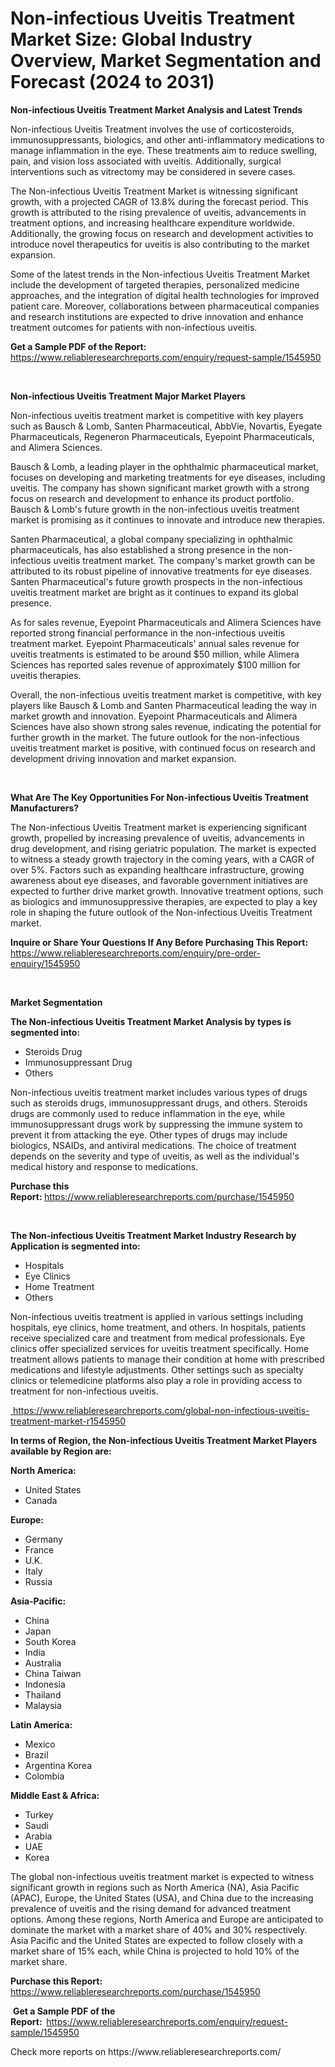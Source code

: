 <p><h1>Non-infectious Uveitis Treatment Market Size: Global Industry Overview, Market Segmentation and Forecast (2024 to 2031)</h1></p><p><strong>Non-infectious Uveitis Treatment Market Analysis and Latest Trends</strong></p>
<p><p>Non-infectious Uveitis Treatment involves the use of corticosteroids, immunosuppressants, biologics, and other anti-inflammatory medications to manage inflammation in the eye. These treatments aim to reduce swelling, pain, and vision loss associated with uveitis. Additionally, surgical interventions such as vitrectomy may be considered in severe cases.</p><p>The Non-infectious Uveitis Treatment Market is witnessing significant growth, with a projected CAGR of 13.8% during the forecast period. This growth is attributed to the rising prevalence of uveitis, advancements in treatment options, and increasing healthcare expenditure worldwide. Additionally, the growing focus on research and development activities to introduce novel therapeutics for uveitis is also contributing to the market expansion.</p><p>Some of the latest trends in the Non-infectious Uveitis Treatment Market include the development of targeted therapies, personalized medicine approaches, and the integration of digital health technologies for improved patient care. Moreover, collaborations between pharmaceutical companies and research institutions are expected to drive innovation and enhance treatment outcomes for patients with non-infectious uveitis.</p></p>
<p><strong>Get a Sample PDF of the Report:&nbsp;</strong> <a href="https://www.reliableresearchreports.com/enquiry/request-sample/1545950">https://www.reliableresearchreports.com/enquiry/request-sample/1545950</a></p>
<p>&nbsp;</p>
<p><strong>Non-infectious Uveitis Treatment Major Market Players</strong></p>
<p><p>Non-infectious uveitis treatment market is competitive with key players such as Bausch & Lomb, Santen Pharmaceutical, AbbVie, Novartis, Eyegate Pharmaceuticals, Regeneron Pharmaceuticals, Eyepoint Pharmaceuticals, and Alimera Sciences. </p><p>Bausch & Lomb, a leading player in the ophthalmic pharmaceutical market, focuses on developing and marketing treatments for eye diseases, including uveitis. The company has shown significant market growth with a strong focus on research and development to enhance its product portfolio. Bausch & Lomb's future growth in the non-infectious uveitis treatment market is promising as it continues to innovate and introduce new therapies.</p><p>Santen Pharmaceutical, a global company specializing in ophthalmic pharmaceuticals, has also established a strong presence in the non-infectious uveitis treatment market. The company's market growth can be attributed to its robust pipeline of innovative treatments for eye diseases. Santen Pharmaceutical's future growth prospects in the non-infectious uveitis treatment market are bright as it continues to expand its global presence.</p><p>As for sales revenue, Eyepoint Pharmaceuticals and Alimera Sciences have reported strong financial performance in the non-infectious uveitis treatment market. Eyepoint Pharmaceuticals' annual sales revenue for uveitis treatments is estimated to be around $50 million, while Alimera Sciences has reported sales revenue of approximately $100 million for uveitis therapies.</p><p>Overall, the non-infectious uveitis treatment market is competitive, with key players like Bausch & Lomb and Santen Pharmaceutical leading the way in market growth and innovation. Eyepoint Pharmaceuticals and Alimera Sciences have also shown strong sales revenue, indicating the potential for further growth in the market. The future outlook for the non-infectious uveitis treatment market is positive, with continued focus on research and development driving innovation and market expansion.</p></p>
<p>&nbsp;</p>
<p><strong>What Are The Key Opportunities For Non-infectious Uveitis Treatment Manufacturers?</strong></p>
<p><p>The Non-infectious Uveitis Treatment market is experiencing significant growth, propelled by increasing prevalence of uveitis, advancements in drug development, and rising geriatric population. The market is expected to witness a steady growth trajectory in the coming years, with a CAGR of over 5%. Factors such as expanding healthcare infrastructure, growing awareness about eye diseases, and favorable government initiatives are expected to further drive market growth. Innovative treatment options, such as biologics and immunosuppressive therapies, are expected to play a key role in shaping the future outlook of the Non-infectious Uveitis Treatment market.</p></p>
<p><strong>Inquire or Share Your Questions If Any Before Purchasing This Report:</strong> <a href="https://www.reliableresearchreports.com/enquiry/pre-order-enquiry/1545950">https://www.reliableresearchreports.com/enquiry/pre-order-enquiry/1545950</a></p>
<p>&nbsp;</p>
<p><strong>Market Segmentation</strong></p>
<p><strong>The Non-infectious Uveitis Treatment Market Analysis by types is segmented into:</strong></p>
<p><ul><li>Steroids Drug</li><li>Immunosuppressant Drug</li><li>Others</li></ul></p>
<p><p>Non-infectious uveitis treatment market includes various types of drugs such as steroids drugs, immunosuppressant drugs, and others. Steroids drugs are commonly used to reduce inflammation in the eye, while immunosuppressant drugs work by suppressing the immune system to prevent it from attacking the eye. Other types of drugs may include biologics, NSAIDs, and antiviral medications. The choice of treatment depends on the severity and type of uveitis, as well as the individual's medical history and response to medications.</p></p>
<p><strong>Purchase this Report:&nbsp;</strong><a href="https://www.reliableresearchreports.com/purchase/1545950">https://www.reliableresearchreports.com/purchase/1545950</a></p>
<p>&nbsp;</p>
<p><strong>The Non-infectious Uveitis Treatment Market Industry Research by Application is segmented into:</strong></p>
<p><ul><li>Hospitals</li><li>Eye Clinics</li><li>Home Treatment</li><li>Others</li></ul></p>
<p><p>Non-infectious uveitis treatment is applied in various settings including hospitals, eye clinics, home treatment, and others. In hospitals, patients receive specialized care and treatment from medical professionals. Eye clinics offer specialized services for uveitis treatment specifically. Home treatment allows patients to manage their condition at home with prescribed medications and lifestyle adjustments. Other settings such as specialty clinics or telemedicine platforms also play a role in providing access to treatment for non-infectious uveitis.</p></p>
<p><a href="https://www.reliableresearchreports.com/global-non-infectious-uveitis-treatment-market-r1545950">&nbsp;https://www.reliableresearchreports.com/global-non-infectious-uveitis-treatment-market-r1545950</a></p>
<p><strong>In terms of Region, the Non-infectious Uveitis Treatment Market Players available by Region are:</strong></p>
<p>
    <p> <strong> North America: </strong>
        <ul>
            <li>United States</li>
            <li>Canada</li>
        </ul>
        </p> 
    <p> <strong> Europe: </strong>
        <ul>
            <li>Germany</li>
            <li>France</li>
            <li>U.K.</li>
            <li>Italy</li>
            <li>Russia</li>
        </ul>
        </p> 
    <p> <strong> Asia-Pacific: </strong>
        <ul>
            <li>China</li>
            <li>Japan</li>
            <li>South Korea</li>
            <li>India</li>
            <li>Australia</li>
            <li>China Taiwan</li>
            <li>Indonesia</li>
            <li>Thailand</li>
            <li>Malaysia</li>
        </ul>
        </p> 
    <p> <strong> Latin America: </strong>
        <ul>
            <li>Mexico</li>
            <li>Brazil</li>
            <li>Argentina Korea</li>
            <li>Colombia</li>
        </ul>
        </p> 
    <p> <strong> Middle East & Africa: </strong>
        <ul>
            <li>Turkey</li>
            <li>Saudi</li>
            <li>Arabia</li>
            <li>UAE</li>
            <li>Korea</li>
        </ul>
    </p>
    </p>
<p><p>The global non-infectious uveitis treatment market is expected to witness significant growth in regions such as North America (NA), Asia Pacific (APAC), Europe, the United States (USA), and China due to the increasing prevalence of uveitis and the rising demand for advanced treatment options. Among these regions, North America and Europe are anticipated to dominate the market with a market share of 40% and 30% respectively. Asia Pacific and the United States are expected to follow closely with a market share of 15% each, while China is projected to hold 10% of the market share.</p></p>
<p><strong>Purchase this Report: </strong><a href="https://www.reliableresearchreports.com/purchase/1545950">https://www.reliableresearchreports.com/purchase/1545950</a></p>
<p>&nbsp;<strong>Get a Sample PDF of the Report:&nbsp;&nbsp;</strong><a href="https://www.reliableresearchreports.com/enquiry/request-sample/1545950">https://www.reliableresearchreports.com/enquiry/request-sample/1545950</a></p>
<p><strong></strong></p>
<p>Check more reports on https://www.reliableresearchreports.com/</p>